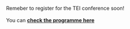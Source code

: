 Remeber to register for the TEI conference soon!
<br/> 
<br/> 
You can **[check the programme here](https://www.conftool.pro/tei2024/sessions.php)**